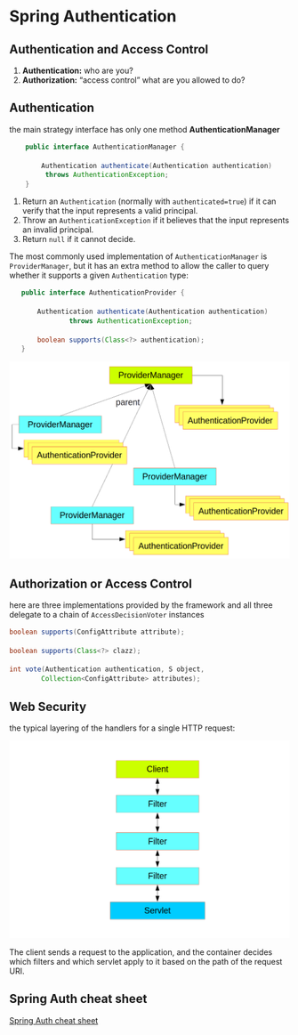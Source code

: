 # Spring Authentication

## Authentication and Access Control

1. **Authentication:** who are you?
2. **Authorization:** “access control” what are you allowed to do? 

## Authentication

the main strategy interface has only one method **AuthenticationManager**

```java
    public interface AuthenticationManager {

        Authentication authenticate(Authentication authentication)
         throws AuthenticationException;
    }
 ```

 1. Return an `Authentication` (normally with `authenticated=true`) if it can verify that the input represents a valid principal.
 2. Throw an `AuthenticationException` if it believes that the input represents an invalid principal.
 3. Return `null` if it cannot decide.

 The most commonly used implementation of `AuthenticationManager` is `ProviderManager`, but it has an extra method to allow the caller to query whether it supports a given `Authentication` type:

 ```java
    public interface AuthenticationProvider {

        Authentication authenticate(Authentication authentication)
                throws AuthenticationException;

        boolean supports(Class<?> authentication);
    }
```

![authentication](./img/authentication/authentication.png)


## Authorization or Access Control

here are three implementations provided by the framework and all three delegate to a chain of `AccessDecisionVoter` instances

```java
boolean supports(ConfigAttribute attribute);

boolean supports(Class<?> clazz);

int vote(Authentication authentication, S object,
        Collection<ConfigAttribute> attributes);
```

## Web Security

the typical layering of the handlers for a single HTTP request:

![filters](./img/authentication/filters.png)

The client sends a request to the application, and the container decides which filters and which servlet apply to it based on the path of the request URI.

## Spring Auth cheat sheet

[Spring Auth cheat sheet](https://github.com/codefellows/seattle-java-401d2/blob/master/SpringAuthCheatSheet.md)
